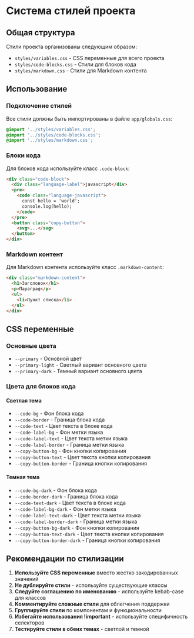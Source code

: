 # Система стилей проекта

## Общая структура

Стили проекта организованы следующим образом:

- `styles/variables.css` - CSS переменные для всего проекта
- `styles/code-blocks.css` - Стили для блоков кода
- `styles/markdown.css` - Стили для Markdown контента

## Использование

### Подключение стилей

Все стили должны быть импортированы в файле `app/globals.css`:

```css
@import '../styles/variables.css';
@import '../styles/code-blocks.css';
@import '../styles/markdown.css';
```

### Блоки кода

Для блоков кода используйте класс `.code-block`:

```html
<div class="code-block">
  <div class="language-label">javascript</div>
  <pre>
    <code class="language-javascript">
      const hello = 'world';
      console.log(hello);
    </code>
  </pre>
  <button class="copy-button">
    <svg>...</svg>
  </button>
</div>
```

### Markdown контент

Для Markdown контента используйте класс `.markdown-content`:

```html
<div class="markdown-content">
  <h1>Заголовок</h1>
  <p>Параграф</p>
  <ul>
    <li>Пункт списка</li>
  </ul>
</div>
```

## CSS переменные

### Основные цвета

- `--primary` - Основной цвет
- `--primary-light` - Светлый вариант основного цвета
- `--primary-dark` - Темный вариант основного цвета

### Цвета для блоков кода

#### Светлая тема

- `--code-bg` - Фон блока кода
- `--code-border` - Граница блока кода
- `--code-text` - Цвет текста в блоке кода
- `--code-label-bg` - Фон метки языка
- `--code-label-text` - Цвет текста метки языка
- `--code-label-border` - Граница метки языка
- `--copy-button-bg` - Фон кнопки копирования
- `--copy-button-text` - Цвет текста кнопки копирования
- `--copy-button-border` - Граница кнопки копирования

#### Темная тема

- `--code-bg-dark` - Фон блока кода
- `--code-border-dark` - Граница блока кода
- `--code-text-dark` - Цвет текста в блоке кода
- `--code-label-bg-dark` - Фон метки языка
- `--code-label-text-dark` - Цвет текста метки языка
- `--code-label-border-dark` - Граница метки языка
- `--copy-button-bg-dark` - Фон кнопки копирования
- `--copy-button-text-dark` - Цвет текста кнопки копирования
- `--copy-button-border-dark` - Граница кнопки копирования

## Рекомендации по стилизации

1. **Используйте CSS переменные** вместо жестко закодированных значений
2. **Не дублируйте стили** - используйте существующие классы
3. **Следуйте соглашению по именованию** - используйте kebab-case для классов
4. **Комментируйте сложные стили** для облегчения поддержки
5. **Группируйте стили** по компонентам и функциональности
6. **Избегайте использования !important** - используйте специфичность селекторов
7. **Тестируйте стили в обеих темах** - светлой и темной
